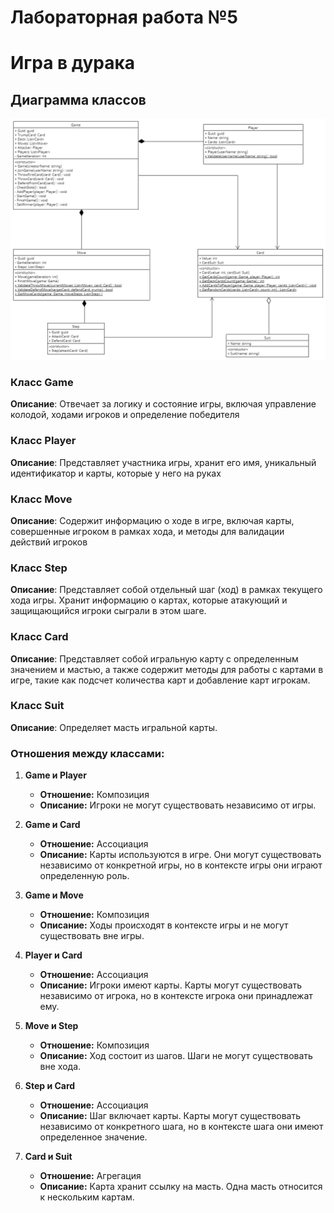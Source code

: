 # Лабораторная работа №5
# Игра в дурака

## Диаграмма классов

![Диаграмма классов](<./images/classes_final.png>)

### Класс **Game**
**Описание**: Отвечает за логику и состояние игры, включая управление колодой, ходами игроков и определение победителя

### Класс **Player**
**Описание**: Представляет участника игры, хранит его имя, уникальный идентификатор и карты, которые у него на руках

### Класс **Move**
**Описание**: Содержит информацию о ходе в игре, включая карты, совершенные игроком в рамках хода, и методы для валидации действий игроков

### Класс **Step**
**Описание**: Представляет собой отдельный шаг (ход) в рамках текущего хода игры. Хранит информацию о картах, которые атакующий и защищающийся игроки сыграли в этом шаге.

### Класс **Card**
**Описание**: Представляет собой игральную карту с определенным значением и мастью, а также содержит методы для работы с картами в игре, такие как подсчет количества карт и добавление карт игрокам.

### Класс **Suit**
**Описание**: Определяет масть игральной карты.

### Отношения между классами:

1. **Game и Player**
   - **Отношение:** Композиция
   - **Описание:** Игроки не могут существовать независимо от игры.

2. **Game и Card**
   - **Отношение:** Ассоциация
   - **Описание:** Карты используются в игре. Они могут существовать независимо от конкретной игры, но в контексте игры они играют определенную роль.

3. **Game и Move**
   - **Отношение:** Композиция
   - **Описание:** Ходы происходят в контексте игры и не могут существовать вне игры.

4. **Player и Card**
   - **Отношение:** Ассоциация
   - **Описание:** Игроки имеют карты. Карты могут существовать независимо от игрока, но в контексте игрока они принадлежат ему.

5. **Move и Step**
   - **Отношение:** Композиция
   - **Описание:** Ход состоит из шагов. Шаги не могут существовать вне хода.

6. **Step и Card**
   - **Отношение:** Ассоциация
   - **Описание:** Шаг включает карты. Карты могут существовать независимо от конкретного шага, но в контексте шага они имеют определенное значение.

7. **Card и Suit**
   - **Отношение:** Агрегация
   - **Описание:** Карта хранит ссылку на масть. Одна масть относится к нескольким картам.
